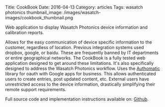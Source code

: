 Title: CookBook
Date:  2016-04-13
Category: articles
Tags: wasatch photonics
thumbnail_image: /images/wasatch-images/cookbook_thumbnail.png

Web application to display Wasatch Photonics device information and
calibration reports.


Allows for the easy communication of device specific information to the
customer, regardless of location. Previous integration systems used
dropbox, google, or baidu. These are frequently banned by IT departments
or entire geographical networks. The CookBook is a fully tested web
application designed to get around these limitations. It's also
specifically designed to address the Wasatch Photonics workflow. Uses
the [Authomatic](http://peterhudec.github.io/authomatic/) library for
oauth with Google apps for business. This allows authenticated users to
create entries, post updated content, etc. External users have
unrestricted access to the device information, drastically simplifying
their remote support requirements.

Full source code and implementation instructions available on: [Github](http://github.com/WasatchPhotonics/CookBook).


